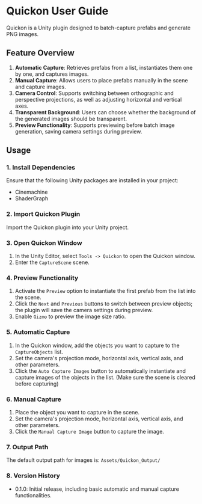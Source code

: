# Quickon User Guide

Quickon is a Unity plugin designed to batch-capture prefabs and generate PNG images. 

## Feature Overview

1. **Automatic Capture**: Retrieves prefabs from a list, instantiates them one by one, and captures images.
2. **Manual Capture**: Allows users to place prefabs manually in the scene and capture images.
3. **Camera Control**: Supports switching between orthographic and perspective projections, as well as adjusting horizontal and vertical axes.
4. **Transparent Background**: Users can choose whether the background of the generated images should be transparent.
5. **Preview Functionality**: Supports previewing before batch image generation, saving camera settings during preview.

## Usage

### 1. Install Dependencies

Ensure that the following Unity packages are installed in your project:

- Cinemachine
- ShaderGraph

### 2. Import Quickon Plugin

Import the Quickon plugin into your Unity project.

### 3. Open Quickon Window

1. In the Unity Editor, select `Tools -> Quickon` to open the Quickon window.
2. Enter the `CaptureScene` scene.

### 4. Preview Functionality

1. Activate the `Preview` option to instantiate the first prefab from the list into the scene.
2. Click the `Next` and `Previous` buttons to switch between preview objects; the plugin will save the camera settings during preview.
3. Enable `Gizmo` to preview the image size ratio.

### 5. Automatic Capture

1. In the Quickon window, add the objects you want to capture to the `CaptureObjects` list.
2. Set the camera's projection mode, horizontal axis, vertical axis, and other parameters.
3. Click the `Auto Capture Images` button to automatically instantiate and capture images of the objects in the list. (Make sure the scene is cleared before capturing)

### 6. Manual Capture

1. Place the object you want to capture in the scene.
2. Set the camera's projection mode, horizontal axis, vertical axis, and other parameters.
3. Click the `Manual Capture Image` button to capture the image.

### 7. Output Path

The default output path for images is: `Assets/Quickon_Output/`

### 8. Version History

- 0.1.0: Initial release, including basic automatic and manual capture functionalities.